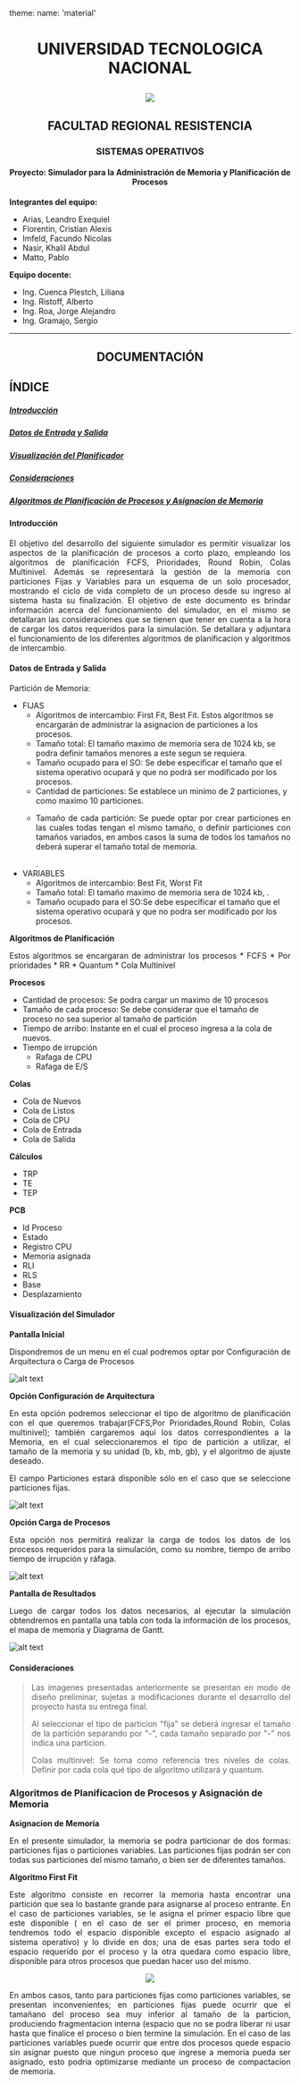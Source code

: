 theme:
  name: 'material'

# <p align="center"> UNIVERSIDAD TECNOLOGICA NACIONAL</p>

<p align="center"><img src="https://github.com/cristianalexs96/SO-C1G2/blob/master/Documentacion/img1.png"></p>

## <p align="center"> FACULTAD REGIONAL RESISTENCIA</p>
### <p align="center"> SISTEMAS OPERATIVOS</p>
#### <p align="center"> Proyecto: Simulador para la Administración de Memoria y Planificación de Procesos</p>

__Integrantes del equipo:__
* Arias, Leandro Exequiel
* Florentin, Cristian Alexis
* Imfeld, Facundo Nicolas
* Nasir, Khalil Abdul
* Matto, Pablo

__Equipo docente:__
* Ing. Cuenca Plestch, Liliana
* Ing. Ristoff, Alberto
* Ing. Roa, Jorge Alejandro
* Ing. Gramajo, Sergio

-------------------------------------------------------
## <p align="center"> DOCUMENTACIÓN</p>
## __ÍNDICE__
##### [Introducción](#id1)
##### [Datos de Entrada y Salida](#id2)
##### [Visualización del Planificador](#id3)
##### [Consideraciones](#id4)
##### [Algoritmos de Planificación de Procesos y Asignacion de Memoria](#id5)

#### Introducción<a name="id1"></a>
<p align="justify";>El objetivo del desarrollo del siguiente simulador es permitir visualizar los aspectos de la planificación de procesos a corto plazo, empleando los algoritmos de planificación FCFS, Prioridades, Round Robin, Colas Multinivel. Además se representará la gestión de la memoria con particiones Fijas y Variables para un esquema de un solo procesador, mostrando el ciclo de vida completo de un proceso desde su ingreso al sistema hasta su finalización. El objetivo de este documento es brindar información acerca del funcionamiento del simulador, en el mismo se detallaran las consideraciones que se tienen que tener en cuenta a la hora de cargar los datos requeridos para la simulación. Se detallara y adjuntara el funcionamiento de los diferentes algoritmos de planificacion y algoritmos de intercambio.</p>

#### Datos de Entrada y Salida<a name="id2"></a>

Partición de Memoria:
* FIJAS
	* Algoritmos de intercambio: First Fit, Best Fit. Estos algoritmos se encargarán de administrar la asignacion de particiones a los procesos.
	* Tamaño total: El tamaño maximo de memoria sera de 1024 kb, se podra definir tamaños menores a este segun se requiera.
	* Tamaño ocupado para el SO: Se debe especificar el tamaño que el sistema operativo ocupará y que no podrá ser modificado por los procesos.
	* Cantidad de particiones: Se establece un minimo de 2 particiones, y como maximo 10 particiones.
	* <p align="justify"> Tamaño de cada partición: Se puede optar por crear particiones en las cuales todas tengan el mismo tamaño, o definir particiones con tamaños variados, en ambos casos la suma de todos los tamaños no deberá superar el tamaño total de memoria.</p>.
* VARIABLES
	* Algoritmos de intercambio: Best Fit, Worst Fit
	* Tamaño total: El tamaño maximo de memoria sera de 1024 kb, .
	* Tamaño ocupado para el SO:Se debe especificar el tamaño que el sistema operativo ocupará y que no podra ser modificado por los procesos.


__Algoritmos de Planificación__
<p align="justify"> Estos algoritmos se encargaran de administrar los procesos 
* FCFS
* Por prioridades
* RR
	* Quantum
* Cola Multinivel

__Procesos__
* Cantidad de procesos: Se podra cargar un maximo de 10 procesos
* Tamaño de cada proceso: Se debe considerar que el tamaño de proceso no sea superior al tamaño de partición 
* Tiempo de arribo: Instante en el cual el proceso ingresa a la cola de nuevos.
* Tiempo de irrupción
	* Rafaga de CPU
	* Rafaga de E/S

__Colas__
* Cola de Nuevos
* Cola de Listos
* Cola de CPU
* Cola de Entrada
* Cola de Salida

__Cálculos__
* TRP
* TE
* TEP

__PCB__
* Id Proceso
* Estado
* Registro CPU
* Memoria asignada
* RLI
* RLS
* Base
* Desplazamiento

#### Visualización del Simulador<a name="id3"></a>
__Pantalla Inicial__
<p align="justify";>Dispondremos de un menu en el cual podremos optar por Configuración de Arquitectura o Carga de Procesos</p>

![alt text](https://github.com/cristianalexs96/SO-C1G2/blob/master/Documentacion/img2.jpeg "Pantalla entrada de Datos")

__Opción Configuración de Arquitectura__
<p align="justify";>En esta opción podremos seleccionar el tipo de algoritmo de planificación con el que queremos trabajar(FCFS,Por Prioridades,Round Robin, Colas multinivel); también cargaremos aquí los datos correspondientes a la Memoria, en el cual seleccionaremos el tipo de partición a utilizar, el tamaño de la memoria y su unidad (b, kb, mb, gb), y el algoritmo de ajuste deseado.</p>
<p style='text-align: justify;'>El campo Particiones estará disponible sólo en el caso que se seleccione particiones fijas.</p>

![alt text](https://github.com/cristianalexs96/SO-C1G2/blob/master/Documentacion/img3.jpeg "Pantalla entrada de Datos")

__Opción Carga de Procesos__
<p align="justify";>Esta opción nos permitirá realizar la carga de todos los datos de los procesos requeridos para la simulación, como su nombre, tiempo de arribo tiempo de irrupción y ráfaga.</p>

![alt text](https://github.com/cristianalexs96/SO-C1G2/blob/master/Documentacion/img4.jpeg "Pantalla entrada de Datos")

__Pantalla de Resultados__
<p align="justify";>Luego de cargar todos los datos necesarios, al ejecutar la simulación obtendremos en pantalla una tabla con toda la información de los procesos, el mapa de memoria y Diagrama de Gantt.</p>

![alt text](https://github.com/cristianalexs96/SO-C1G2/blob/master/Documentacion/img5.jpg "Pantalla entrada de Datos")

#### Consideraciones<a name="id4"></a>
><p align="justify";>Las imagenes presentadas anteriormente se presentan en modo de diseño preliminar, sujetas a modificaciones durante el desarrollo del proyecto hasta su entrega final.</p>
><p align="justify">Al seleccionar el tipo de particion "fija" se deberá ingresar el tamaño de la partición separando por "-", cada tamaño separado por "-" nos indica una particion.  
><p align="justify";>Colas multinivel: Se toma como referencia tres niveles de colas. Definir por cada cola qué tipo de algoritmo utilizará y quantum.</p>

### Algoritmos de Planificacion de Procesos y Asignación de Memoria <a name="id5"></a>  
__Asignacion de Memoria__  
<p align="justify">En el presente simulador, la memoria se podra particionar de dos formas: particiones fijas o particiones variables. Las particiones fijas podrán ser con todas sus particiones del mismo tamaño, o bien ser de diferentes tamaños.</p>

__Algoritmo First Fit__  
<p align="justify">Este algoritmo consiste en recorrer la memoria hasta encontrar una partición que sea lo bastante grande para asignarse al proceso entrante. En el caso de particiones variables, se le asigna el primer espacio libre que este disponible ( en el caso de ser el primer proceso, en memoria tendremos todo el espacio disponible excepto el espacio asignado al sistema operativo) y lo divide en dos; una de esas partes sera todo el espacio requerido por el proceso y la otra quedara como espacio libre, disponible para otros procesos que puedan hacer uso del mismo. </p>

<p align="center"><img src="https://github.com/cristianalexs96/SO-C1G2/blob/master/Documentacion/First%20Fit.png"></p>

<P align="justify">En ambos casos, tanto para particiones fijas como particiones variables, se presentan inconvenientes; en particiones fijas puede ocurrir que el tamañano del proceso sea muy inferior al tamaño de la particion, produciendo fragmentacion interna (espacio que no se podra liberar ni usar hasta que finalice el proceso o bien termine la simulación. En el caso de las particiones variables puede ocurrir que entre dos procesos quede espacio sin asignar puesto que ningun proceso que ingrese a memoria pueda ser asignado, esto podria optimizarse mediante un proceso de compactacion de memoria. </p> 


